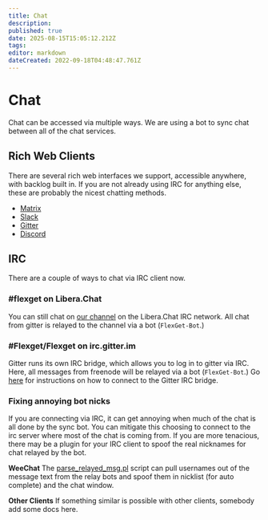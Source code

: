 ```yaml
---
title: Chat
description: 
published: true
date: 2025-08-15T15:05:12.212Z
tags: 
editor: markdown
dateCreated: 2022-09-18T04:48:47.761Z
---
```


# Chat
Chat can be accessed via multiple ways. We are using a bot to sync chat between all of the chat services.

## Rich Web Clients
There are several rich web interfaces we support, accessible anywhere, with backlog built in. If you are not already using IRC for anything else, these are probably the nicest chatting methods.

- [Matrix](https://matrix.to/#/#flexget:matrix.org)
- [Slack](https://join.slack.com/t/flexget/shared_invite/enQtNTQzNjM4MTY3ODYzLTA3NTRhZGNlMjBiN2FmNjZiZDVmZGQzMGFiODdhMWI1NjYyMzYwYWEyYjRlMGNjMWIzZTczMzMwZjdiODQ5OGI)
- [Gitter](http://gitter.im/Flexget/Flexget)
- [Discord](https://discord.gg/W6CQrJx)

## IRC
There are a couple of ways to chat via IRC client now.

### #flexget on Libera.Chat
You can still chat on [our channel](https://web.libera.chat/#flexget) on the Libera.Chat IRC network. All chat from gitter is relayed to the channel via a bot (`FlexGet-Bot`.)

### #Flexget/Flexget on irc.gitter.im
Gitter runs its own IRC bridge, which allows you to log in to gitter via IRC. Here, all messages from freenode will be relayed via a bot (`FlexGet-Bot`.) Go [here](http://irc.gitter.im) for instructions on how to connect to the Gitter IRC bridge.

### Fixing annoying bot nicks
If you are connecting via IRC, it can get annoying when much of the chat is all done by the sync bot. You can mitigate this choosing to connect to the irc server where most of the chat is coming from. If you are more tenacious, there may be a plugin for your IRC client to spoof the real nicknames for chat relayed by the bot.

**WeeChat**
The [parse_relayed_msg.pl](https://weechat.org/scripts/source/parse_relayed_msg.pl.html/) script can pull usernames out of the message text from the relay bots and spoof them in nicklist (for auto complete) and the chat window.

**Other Clients**
If something similar is possible with other clients, somebody add some docs here.